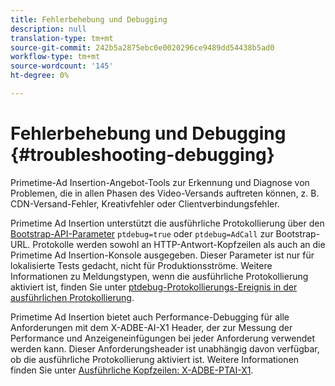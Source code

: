 ```yaml
---
title: Fehlerbehebung und Debugging
description: null
translation-type: tm+mt
source-git-commit: 242b5a2875ebc0e0020296ce9489dd54438b5ad0
workflow-type: tm+mt
source-wordcount: '145'
ht-degree: 0%

---
```



# Fehlerbehebung und Debugging {#troubleshooting-debugging}

Primetime-Ad Insertion-Angebot-Tools zur Erkennung und Diagnose von Problemen, die in allen Phasen des Video-Versands auftreten können, z. B. CDN-Versand-Fehler, Kreativfehler oder Clientverbindungsfehler.

Primetime Ad Insertion unterstützt die ausführliche Protokollierung über den [Bootstrap-API-Parameter](/help/primetime-ad-insertion/technical-reference/bootstrap-api.md) `ptdebug=true` oder `ptdebug=AdCall` zur Bootstrap-URL. Protokolle werden sowohl an HTTP-Antwort-Kopfzeilen als auch an die Primetime Ad Insertion-Konsole ausgegeben. Dieser Parameter ist nur für lokalisierte Tests gedacht, nicht für Produktionsströme. Weitere Informationen zu Meldungstypen, wenn die ausführliche Protokollierung aktiviert ist, finden Sie unter [ptdebug-Protokollierungs-Ereignis in der ausführlichen Protokollierung](verbose-logging.md#ptdebug-logging-events).

Primetime Ad Insertion bietet auch Performance-Debugging für alle Anforderungen mit dem X-ADBE-AI-X1 Header, der zur Messung der Performance und Anzeigeneinfügungen bei jeder Anforderung verwendet werden kann. Dieser Anforderungsheader ist unabhängig davon verfügbar, ob die ausführliche Protokollierung aktiviert ist. Weitere Informationen finden Sie unter [Ausführliche Kopfzeilen: X-ADBE-PTAI-X1](debugging-headers.md).
